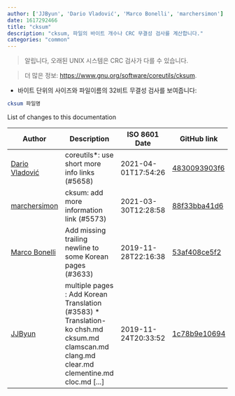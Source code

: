 ```yaml
---
author: ['JJByun', 'Dario Vladović', 'Marco Bonelli', 'marchersimon']
date: 1617292466
title: "cksum"
description: "cksum, 파일의 바이트 개수나 CRC 무결성 검사를 계산합니다."
categories: "common"
---
```

> 알립니다, 오래된 UNIX 시스템은 CRC 검사가 다를 수 있습니다.

> 더 많은 정보: <https://www.gnu.org/software/coreutils/cksum>.

- 바이트 단위의 사이즈와 파일이름의 32비트 무결성 검사를 보여줍니다:

```bash
cksum 파일명
```
List of changes to this documentation


Author | Description | ISO 8601 Date | GitHub link
------|-----|-----|-----
[Dario Vladović](mailto:d.vladimyr@gmail.com) | coreutils*: use short more info links (#5658) | 2021-04-01T17:54:26 | [4830093903f6](https://github.com/tldr-pages/tldr/commit/4830093903f66ccf3ebbc2ecf477286e45edac59)
[marchersimon](mailto:50295997+marchersimon@users.noreply.github.com) | cksum: add more information link (#5573) | 2021-03-30T12:28:58 | [88f33bba41d6](https://github.com/tldr-pages/tldr/commit/88f33bba41d6a40f9e6f114cafe9a6eb67fde94b)
[Marco Bonelli](mailto:mebeim@users.noreply.github.com) | Add missing trailing newline to some Korean pages (#3633) | 2019-11-28T22:16:38 | [53af408ce5f2](https://github.com/tldr-pages/tldr/commit/53af408ce5f2cd186e88d32b54203109e890486c)
[JJByun](mailto:jd0909@naver.com) | multiple pages : Add Korean Translation (#3583) * Translation-ko chsh.md cksum.md clamscan.md clang.md clear.md clementine.md cloc.md [...] | 2019-11-24T20:33:52 | [1c78b9e10694](https://github.com/tldr-pages/tldr/commit/1c78b9e10694d378aa40b6236450be14a3ef6a21)

